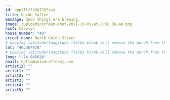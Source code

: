 ```yaml
---
id: ppplllff8887787sss
title: Union Coffee
message: Good things are brewing.
image: /uploads/screen-shot-2021-10-01-at-8.50.36-am.png
host: Carolyn
house_number: "49"
street_name: North Union Street
# Leaving latitude/longitude fields blank will remove the porch from the Porchfest map.
lat: "40.367478"
# Leaving latitude/longitude fields blank will remove the porch from the Porchfest map.
long: "-74.945626"
email: hello@unioncoffeenj.com
artist12: ""
artist1: ""
artist2: ""
artist3: ""
artist4: ""
artist5: ""
---
```

